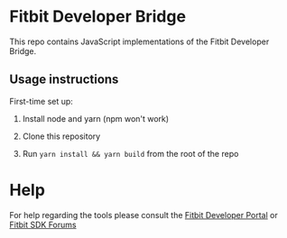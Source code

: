 Fitbit Developer Bridge
=======================

This repo contains JavaScript implementations of the Fitbit Developer
Bridge.

Usage instructions
------------------

First-time set up:

  1. Install node and yarn (npm won't work)

  2. Clone this repository

  3. Run `yarn install && yarn build` from the root of the repo


Help
===================
For help regarding the tools please consult the [Fitbit Developer Portal](https://dev.fitbit.com) or
[Fitbit SDK Forums](https://community.fitbit.com/t5/SDK-Development/bd-p/sdk)
